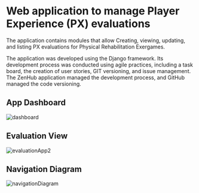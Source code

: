 # Web application to manage Player Experience (PX) evaluations

The application contains modules that allow Creating, viewing, updating, and listing PX evaluations for Physical Rehabilitation Exergames. 

The application was developed using the Django framework. Its development process was conducted using agile practices, including a task board, the creation of user stories, GIT versioning, and issue management. The ZenHub application managed the development process, and GitHub managed the code versioning. 

## App Dashboard
![dashboard](https://github.com/user-attachments/assets/fc9fa4b2-4159-4f55-972c-7fb3305c2250)

## Evaluation View

![evaluationApp2](https://github.com/user-attachments/assets/c9b4fde9-a89c-4e25-bcca-1e3436f8ac94)


## Navigation Diagram

![navigationDiagram](https://github.com/user-attachments/assets/a6e5ded6-922f-4cfe-b138-25abc55a2e98)
